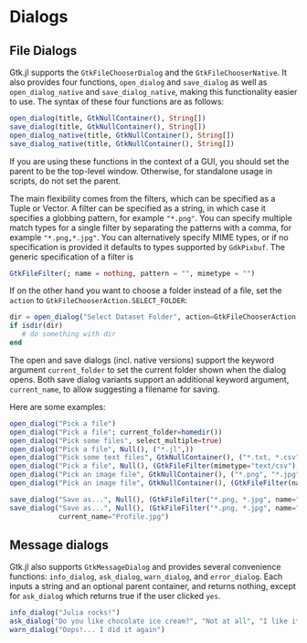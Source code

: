 # Dialogs

## File Dialogs

Gtk.jl supports the `GtkFileChooserDialog` and the `GtkFileChooserNative`.
It also provides four functions, `open_dialog` and `save_dialog` as well as `open_dialog_native` and `save_dialog_native`, making this functionality easier to use.
The syntax of these four functions are as follows:

```julia
open_dialog(title, GtkNullContainer(), String[])
save_dialog(title, GtkNullContainer(), String[])
open_dialog_native(title, GtkNullContainer(), String[])
save_dialog_native(title, GtkNullContainer(), String[])
```

If you are using these functions in the context of a GUI, you should set the parent to be the top-level window.
Otherwise, for standalone usage in scripts, do not set the parent.

The main flexibility comes from the filters, which can be specified as a Tuple or Vector.
A filter can be specified as a string, in which case it specifies a globbing pattern, for example `"*.png"`.
You can specify multiple match types for a single filter by separating the patterns with a comma, for example `"*.png,*.jpg"`.
You can alternatively specify MIME types, or if no specification is provided it defaults to types supported by `GdkPixbuf`.
The generic specification of a filter is
```julia
GtkFileFilter(; name = nothing, pattern = "", mimetype = "")
```

If on the other hand you want to choose a folder instead of a file, set the `action` to `GtkFileChooserAction.SELECT_FOLDER`:
```julia
dir = open_dialog("Select Dataset Folder", action=GtkFileChooserAction.SELECT_FOLDER)
if isdir(dir)
   # do something with dir
end
```

The open and save dialogs (incl. native versions) support the keyword argument `current_folder`
to set the current folder shown when the dialog opens. Both save dialog variants support an additional
keyword argument, `current_name`, to allow suggesting a filename for saving.

Here are some examples:
```julia
open_dialog("Pick a file")
open_dialog("Pick a file"; current_folder=homedir())
open_dialog("Pick some files", select_multiple=true)
open_dialog("Pick a file", Null(), ("*.jl",))
open_dialog("Pick some text files", GtkNullContainer(), ("*.txt, *.csv",), select_multiple=true)
open_dialog("Pick a file", Null(), (GtkFileFilter(mimetype="text/csv"),))
open_dialog("Pick an image file", GtkNullContainer(), ("*.png", "*.jpg", GtkFileFilter("*.png, *.jpg", name="All supported formats")))
open_dialog("Pick an image file", GtkNullContainer(), (GtkFileFilter(name="Supported image formats"),))

save_dialog("Save as...", Null(), (GtkFileFilter("*.png, *.jpg", name="All supported formats"), "*.png", "*.jpg"))
save_dialog("Save as...", Null(), (GtkFileFilter("*.png, *.jpg", name="All supported formats"), "*.png", "*.jpg");
            current_name="Profile.jpg")
```



## Message dialogs

Gtk.jl also supports `GtkMessageDialog` and provides several convenience functions:  `info_dialog`, `ask_dialog`, `warn_dialog`, and `error_dialog`.  Each inputs a string and an optional parent container, and returns nothing, except for `ask_dialog` which returns true if the user clicked `yes`.


```jl
info_dialog("Julia rocks!")
ask_dialog("Do you like chocolate ice cream?", "Not at all", "I like it") && println("That's my favorite too.")
warn_dialog("Oops!... I did it again")
```
